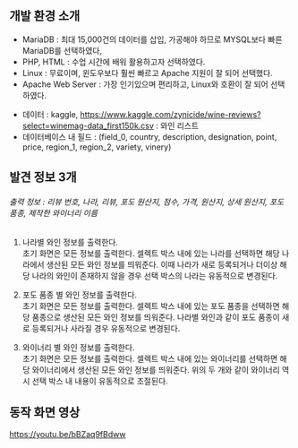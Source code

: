 ## 개발 환경 소개
- MariaDB : 최대 15,000건의 데이터를 삽입, 가공해야 하므로 MYSQL보다 빠른 MariaDB를 선택하였다, 
- PHP, HTML : 수업 시간에 배워 활용하고자 선택하였다.
- Linux : 무료이며, 윈도우보다 훨씬 빠르고 Apache 지원이 잘 되어 선택했다.
- Apache Web Server : 가장 인기있으며 편리하고, Linux와 호환이 잘 되어 선택하였다.

+ 데이터 : kaggle, https://www.kaggle.com/zynicide/wine-reviews?select=winemag-data_first150k.csv : 와인 리스트
+ 데이터베이스 내 필드 : (field_0, country, description, designation, point, price, region_1, region_2, variety, vinery)

## 발견 정보 3개
###### 출력 정보 : 리뷰 번호, 나라, 리뷰, 포도 원산지, 점수, 가격, 원산지, 상세 원산지, 포도 품종, 제작한 와이너리 이름

 1. 나라별 와인 정보를 출력한다. <br>
 초기 화면은 모든 정보를 출력한다. 셀렉트 박스 내에 있는 나라를 선택하면 해당 나라에서 생산된 모든 와인 정보를 띄워준다.
이때 나라가 새로 등록되거나 더이상 해당 나라의 와인이 존재하지 않을 경우 선택 박스의 나라는 유동적으로 변경된다.

 2. 포도 품종 별 와인 정보를 출력한다.<br>
 초기 화면은 모든 정보를 출력한다. 셀렉트 박스 내에 있는 포도 품종을 선택하면 해당 품종으로 생산된 모든 와인 정보를 띄워준다.
나라별 와인과 같이 포도 품종이 새로 등록되거나 사라질 경우 유동적으로 변경된다.

 3. 와이너리 별 와인 정보를 출력한다.<br>
초기 화면은 모든 정보를 출력한다. 셀렉트 박스 내에 있는 와이너리를 선택하면 해당 와이너리에서 생산된 모든 와인 정보를 띄워준다.
위의 두 개와 같이 와이너리 역시 선택 박스 내 내용이 유동적으로 조절된다.

## 동작 화면 영상
https://youtu.be/bBZaq9fBdww
